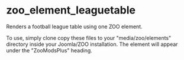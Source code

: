 zoo_element_leaguetable
=======================

Renders a football league table using one ZOO element.

To use, simply clone copy these files to your "media/zoo/elements" directory inside your Joomla/ZOO installation. The element will appear under the "ZooModsPlus" heading.

